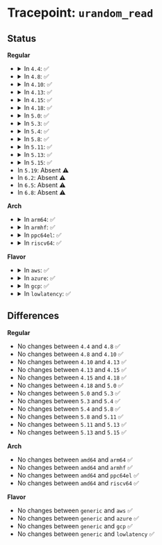 # Tracepoint: <code>urandom_read</code>

## Status
<b>Regular</b>
<ul>
<li>
<details>
<summary>In <code>4.4</code>: ✅</summary>

Event:

```c
struct trace_event_raw_urandom_read {
    struct trace_entry ent;
    int got_bits;
    int pool_left;
    int input_left;
    char __data[0];
};
```
Function:

```c
void trace_event_raw_event_urandom_read(void *__data, int got_bits, int pool_left, int input_left);
```
</details>
</li>
<li>
<details>
<summary>In <code>4.8</code>: ✅</summary>

Event:

```c
struct trace_event_raw_urandom_read {
    struct trace_entry ent;
    int got_bits;
    int pool_left;
    int input_left;
    char __data[0];
};
```
Function:

```c
void trace_event_raw_event_urandom_read(void *__data, int got_bits, int pool_left, int input_left);
```
</details>
</li>
<li>
<details>
<summary>In <code>4.10</code>: ✅</summary>

Event:

```c
struct trace_event_raw_urandom_read {
    struct trace_entry ent;
    int got_bits;
    int pool_left;
    int input_left;
    char __data[0];
};
```
Function:

```c
void trace_event_raw_event_urandom_read(void *__data, int got_bits, int pool_left, int input_left);
```
</details>
</li>
<li>
<details>
<summary>In <code>4.13</code>: ✅</summary>

Event:

```c
struct trace_event_raw_urandom_read {
    struct trace_entry ent;
    int got_bits;
    int pool_left;
    int input_left;
    char __data[0];
};
```
Function:

```c
void trace_event_raw_event_urandom_read(void *__data, int got_bits, int pool_left, int input_left);
```
</details>
</li>
<li>
<details>
<summary>In <code>4.15</code>: ✅</summary>

Event:

```c
struct trace_event_raw_urandom_read {
    struct trace_entry ent;
    int got_bits;
    int pool_left;
    int input_left;
    char __data[0];
};
```
Function:

```c
void trace_event_raw_event_urandom_read(void *__data, int got_bits, int pool_left, int input_left);
```
</details>
</li>
<li>
<details>
<summary>In <code>4.18</code>: ✅</summary>

Event:

```c
struct trace_event_raw_urandom_read {
    struct trace_entry ent;
    int got_bits;
    int pool_left;
    int input_left;
    char __data[0];
};
```
Function:

```c
void trace_event_raw_event_urandom_read(void *__data, int got_bits, int pool_left, int input_left);
```
</details>
</li>
<li>
<details>
<summary>In <code>5.0</code>: ✅</summary>

Event:

```c
struct trace_event_raw_urandom_read {
    struct trace_entry ent;
    int got_bits;
    int pool_left;
    int input_left;
    char __data[0];
};
```
Function:

```c
void trace_event_raw_event_urandom_read(void *__data, int got_bits, int pool_left, int input_left);
```
</details>
</li>
<li>
<details>
<summary>In <code>5.3</code>: ✅</summary>

Event:

```c
struct trace_event_raw_urandom_read {
    struct trace_entry ent;
    int got_bits;
    int pool_left;
    int input_left;
    char __data[0];
};
```
Function:

```c
void trace_event_raw_event_urandom_read(void *__data, int got_bits, int pool_left, int input_left);
```
</details>
</li>
<li>
<details>
<summary>In <code>5.4</code>: ✅</summary>

Event:

```c
struct trace_event_raw_urandom_read {
    struct trace_entry ent;
    int got_bits;
    int pool_left;
    int input_left;
    char __data[0];
};
```
Function:

```c
void trace_event_raw_event_urandom_read(void *__data, int got_bits, int pool_left, int input_left);
```
</details>
</li>
<li>
<details>
<summary>In <code>5.8</code>: ✅</summary>

Event:

```c
struct trace_event_raw_urandom_read {
    struct trace_entry ent;
    int got_bits;
    int pool_left;
    int input_left;
    char __data[0];
};
```
Function:

```c
void trace_event_raw_event_urandom_read(void *__data, int got_bits, int pool_left, int input_left);
```
</details>
</li>
<li>
<details>
<summary>In <code>5.11</code>: ✅</summary>

Event:

```c
struct trace_event_raw_urandom_read {
    struct trace_entry ent;
    int got_bits;
    int pool_left;
    int input_left;
    char __data[0];
};
```
Function:

```c
void trace_event_raw_event_urandom_read(void *__data, int got_bits, int pool_left, int input_left);
```
</details>
</li>
<li>
<details>
<summary>In <code>5.13</code>: ✅</summary>

Event:

```c
struct trace_event_raw_urandom_read {
    struct trace_entry ent;
    int got_bits;
    int pool_left;
    int input_left;
    char __data[0];
};
```
Function:

```c
void trace_event_raw_event_urandom_read(void *__data, int got_bits, int pool_left, int input_left);
```
</details>
</li>
<li>
<details>
<summary>In <code>5.15</code>: ✅</summary>

Event:

```c
struct trace_event_raw_urandom_read {
    struct trace_entry ent;
    int got_bits;
    int pool_left;
    int input_left;
    char __data[0];
};
```
Function:

```c
void trace_event_raw_event_urandom_read(void *__data, int got_bits, int pool_left, int input_left);
```
</details>
</li>
<li>
In <code>5.19</code>: Absent ⚠️
</li>
<li>
In <code>6.2</code>: Absent ⚠️
</li>
<li>
In <code>6.5</code>: Absent ⚠️
</li>
<li>
In <code>6.8</code>: Absent ⚠️
</li>
</ul>
<b>Arch</b>
<ul>
<li>
<details>
<summary>In <code>arm64</code>: ✅</summary>

Event:

```c
struct trace_event_raw_urandom_read {
    struct trace_entry ent;
    int got_bits;
    int pool_left;
    int input_left;
    char __data[0];
};
```
Function:

```c
void trace_event_raw_event_urandom_read(void *__data, int got_bits, int pool_left, int input_left);
```
</details>
</li>
<li>
<details>
<summary>In <code>armhf</code>: ✅</summary>

Event:

```c
struct trace_event_raw_urandom_read {
    struct trace_entry ent;
    int got_bits;
    int pool_left;
    int input_left;
    char __data[0];
};
```
Function:

```c
void trace_event_raw_event_urandom_read(void *__data, int got_bits, int pool_left, int input_left);
```
</details>
</li>
<li>
<details>
<summary>In <code>ppc64el</code>: ✅</summary>

Event:

```c
struct trace_event_raw_urandom_read {
    struct trace_entry ent;
    int got_bits;
    int pool_left;
    int input_left;
    char __data[0];
};
```
Function:

```c
void trace_event_raw_event_urandom_read(void *__data, int got_bits, int pool_left, int input_left);
```
</details>
</li>
<li>
<details>
<summary>In <code>riscv64</code>: ✅</summary>

Event:

```c
struct trace_event_raw_urandom_read {
    struct trace_entry ent;
    int got_bits;
    int pool_left;
    int input_left;
    char __data[0];
};
```
Function:

```c
void trace_event_raw_event_urandom_read(void *__data, int got_bits, int pool_left, int input_left);
```
</details>
</li>
</ul>
<b>Flavor</b>
<ul>
<li>
<details>
<summary>In <code>aws</code>: ✅</summary>

Event:

```c
struct trace_event_raw_urandom_read {
    struct trace_entry ent;
    int got_bits;
    int pool_left;
    int input_left;
    char __data[0];
};
```
Function:

```c
void trace_event_raw_event_urandom_read(void *__data, int got_bits, int pool_left, int input_left);
```
</details>
</li>
<li>
<details>
<summary>In <code>azure</code>: ✅</summary>

Event:

```c
struct trace_event_raw_urandom_read {
    struct trace_entry ent;
    int got_bits;
    int pool_left;
    int input_left;
    char __data[0];
};
```
Function:

```c
void trace_event_raw_event_urandom_read(void *__data, int got_bits, int pool_left, int input_left);
```
</details>
</li>
<li>
<details>
<summary>In <code>gcp</code>: ✅</summary>

Event:

```c
struct trace_event_raw_urandom_read {
    struct trace_entry ent;
    int got_bits;
    int pool_left;
    int input_left;
    char __data[0];
};
```
Function:

```c
void trace_event_raw_event_urandom_read(void *__data, int got_bits, int pool_left, int input_left);
```
</details>
</li>
<li>
<details>
<summary>In <code>lowlatency</code>: ✅</summary>

Event:

```c
struct trace_event_raw_urandom_read {
    struct trace_entry ent;
    int got_bits;
    int pool_left;
    int input_left;
    char __data[0];
};
```
Function:

```c
void trace_event_raw_event_urandom_read(void *__data, int got_bits, int pool_left, int input_left);
```
</details>
</li>
</ul>

## Differences
<b>Regular</b>
<ul>
<li>
No changes between <code>4.4</code> and <code>4.8</code> ✅
</li>
<li>
No changes between <code>4.8</code> and <code>4.10</code> ✅
</li>
<li>
No changes between <code>4.10</code> and <code>4.13</code> ✅
</li>
<li>
No changes between <code>4.13</code> and <code>4.15</code> ✅
</li>
<li>
No changes between <code>4.15</code> and <code>4.18</code> ✅
</li>
<li>
No changes between <code>4.18</code> and <code>5.0</code> ✅
</li>
<li>
No changes between <code>5.0</code> and <code>5.3</code> ✅
</li>
<li>
No changes between <code>5.3</code> and <code>5.4</code> ✅
</li>
<li>
No changes between <code>5.4</code> and <code>5.8</code> ✅
</li>
<li>
No changes between <code>5.8</code> and <code>5.11</code> ✅
</li>
<li>
No changes between <code>5.11</code> and <code>5.13</code> ✅
</li>
<li>
No changes between <code>5.13</code> and <code>5.15</code> ✅
</li>
</ul>
<b>Arch</b>
<ul>
<li>
No changes between <code>amd64</code> and <code>arm64</code> ✅
</li>
<li>
No changes between <code>amd64</code> and <code>armhf</code> ✅
</li>
<li>
No changes between <code>amd64</code> and <code>ppc64el</code> ✅
</li>
<li>
No changes between <code>amd64</code> and <code>riscv64</code> ✅
</li>
</ul>
<b>Flavor</b>
<ul>
<li>
No changes between <code>generic</code> and <code>aws</code> ✅
</li>
<li>
No changes between <code>generic</code> and <code>azure</code> ✅
</li>
<li>
No changes between <code>generic</code> and <code>gcp</code> ✅
</li>
<li>
No changes between <code>generic</code> and <code>lowlatency</code> ✅
</li>
</ul>
